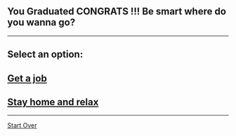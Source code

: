 ## You Graduated CONGRATS !!! Be smart where do you wanna go?
---
## Select an option:
## [Get a job](../success/success.md)
## [Stay home and relax](../lazy/lazy.md)
---
[Start Over](../home.md)